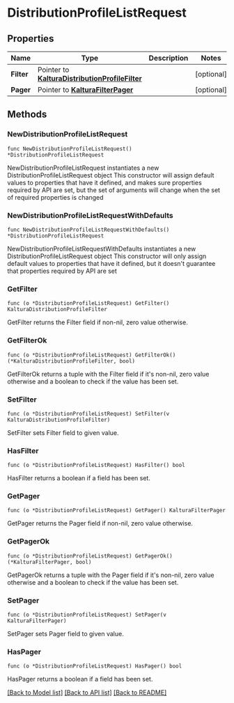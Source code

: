 # DistributionProfileListRequest

## Properties

Name | Type | Description | Notes
------------ | ------------- | ------------- | -------------
**Filter** | Pointer to [**KalturaDistributionProfileFilter**](KalturaDistributionProfileFilter.md) |  | [optional] 
**Pager** | Pointer to [**KalturaFilterPager**](KalturaFilterPager.md) |  | [optional] 

## Methods

### NewDistributionProfileListRequest

`func NewDistributionProfileListRequest() *DistributionProfileListRequest`

NewDistributionProfileListRequest instantiates a new DistributionProfileListRequest object
This constructor will assign default values to properties that have it defined,
and makes sure properties required by API are set, but the set of arguments
will change when the set of required properties is changed

### NewDistributionProfileListRequestWithDefaults

`func NewDistributionProfileListRequestWithDefaults() *DistributionProfileListRequest`

NewDistributionProfileListRequestWithDefaults instantiates a new DistributionProfileListRequest object
This constructor will only assign default values to properties that have it defined,
but it doesn't guarantee that properties required by API are set

### GetFilter

`func (o *DistributionProfileListRequest) GetFilter() KalturaDistributionProfileFilter`

GetFilter returns the Filter field if non-nil, zero value otherwise.

### GetFilterOk

`func (o *DistributionProfileListRequest) GetFilterOk() (*KalturaDistributionProfileFilter, bool)`

GetFilterOk returns a tuple with the Filter field if it's non-nil, zero value otherwise
and a boolean to check if the value has been set.

### SetFilter

`func (o *DistributionProfileListRequest) SetFilter(v KalturaDistributionProfileFilter)`

SetFilter sets Filter field to given value.

### HasFilter

`func (o *DistributionProfileListRequest) HasFilter() bool`

HasFilter returns a boolean if a field has been set.

### GetPager

`func (o *DistributionProfileListRequest) GetPager() KalturaFilterPager`

GetPager returns the Pager field if non-nil, zero value otherwise.

### GetPagerOk

`func (o *DistributionProfileListRequest) GetPagerOk() (*KalturaFilterPager, bool)`

GetPagerOk returns a tuple with the Pager field if it's non-nil, zero value otherwise
and a boolean to check if the value has been set.

### SetPager

`func (o *DistributionProfileListRequest) SetPager(v KalturaFilterPager)`

SetPager sets Pager field to given value.

### HasPager

`func (o *DistributionProfileListRequest) HasPager() bool`

HasPager returns a boolean if a field has been set.


[[Back to Model list]](../README.md#documentation-for-models) [[Back to API list]](../README.md#documentation-for-api-endpoints) [[Back to README]](../README.md)



